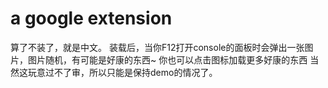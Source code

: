 # a google extension
算了不装了，就是中文。
装载后，当你F12打开console的面板时会弹出一张图片，图片随机，有可能是好康的东西~
你也可以点击图标加载更多好康的东西
当然这玩意过不了审，所以只能是保持demo的情况了。
